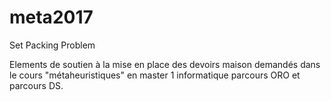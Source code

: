 # meta2017
Set Packing Problem

Elements de soutien à la mise en place des devoirs maison demandés dans le cours "métaheuristiques" en master 1 informatique parcours ORO et parcours DS.
